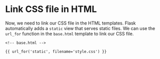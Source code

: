 # Link CSS file in HTML

Now, we need to link our CSS file in the HTML templates. Flask automatically adds a `static` view that serves static files. We can use the `url_for` function in the `base.html` template to link our CSS file.

```html+jinja
<!-- base.html -->

{{ url_for('static', filename='style.css') }}
```
